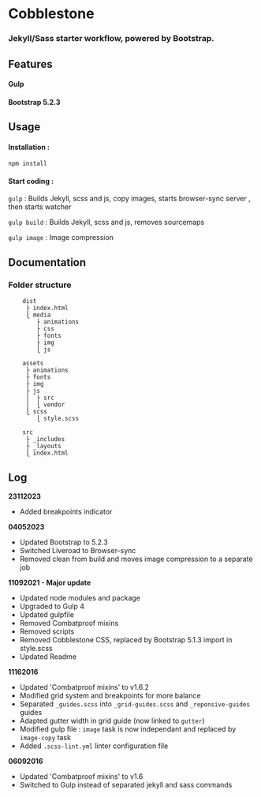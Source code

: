 # Cobblestone 
### Jekyll/Sass starter workflow, powered by Bootstrap.

## Features
#### Gulp
#### Bootstrap 5.2.3

## Usage
#### Installation :
`npm install`

#### Start coding :
`gulp` :  Builds Jekyll, scss and js, copy images, starts browser-sync server , then starts watcher  

`gulp build` : Builds Jekyll, scss and js, removes sourcemaps

`gulp image` : Image compression

## Documentation

### Folder structure

```
    dist
     ├ index.html
     ⎩ media
        ├ animations
        ├ css
        ├ fonts
        ├ img
        ⎩ js
    
    assets
     ├ animations
     ├ fonts
     ├ img
     ├ js
     │  ├ src
     │  ⎩ vendor
     ⎩ scss
        ⎩ style.scss
    
    src
     ├ _includes
     ├ _layouts
     ⎩ index.html
```

## Log

**23112023**
- Added breakpoints indicator

**04052023**
- Updated Bootstrap to 5.2.3
- Switched Liveroad to Browser-sync
- Removed clean from build and moves image compression to a separate job

**11092021 - Major update**
- Updated node modules and package
- Upgraded to Gulp 4
- Updated gulpfile
- Removed Combatproof mixins
- Removed scripts
- Removed Cobblestone CSS, replaced by Bootstrap 5.1.3 import in style.scss
- Updated Readme

**11162016**
- Updated 'Combatproof mixins' to v1.6.2
- Modified grid system and breakpoints for more balance
- Separated `_guides.scss` into `_grid-guides.scss` and `_reponsive-guides` guides
- Adapted gutter width in grid guide (now linked to `gutter`)
- Modified gulp file : `image` task is now independant and replaced by `image-copy` task
- Added `.scss-lint.yml` linter configuration file

**06092016**
- Updated 'Combatproof mixins' to v1.6
- Switched to Gulp instead of separated jekyll and sass commands
